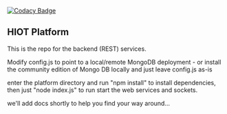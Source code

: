 [![Codacy Badge](https://api.codacy.com/project/badge/Grade/5105b8c9b64f40c8975e136322700cd7)](https://www.codacy.com/app/hiot-io/platform?utm_source=github.com&amp;utm_medium=referral&amp;utm_content=HIOTio/platform&amp;utm_campaign=Badge_Grade)
## HIOT Platform

This is the repo for the backend (REST) services.

Modify config.js to point to a local/remote MongoDB deployment - or install the community edition of Mongo DB locally and just leave config.js as-is

enter the platform directory and run "npm install" to install dependencies, then just "node index.js" to run start the web services and sockets.

we'll add docs shortly to help you find your way around...